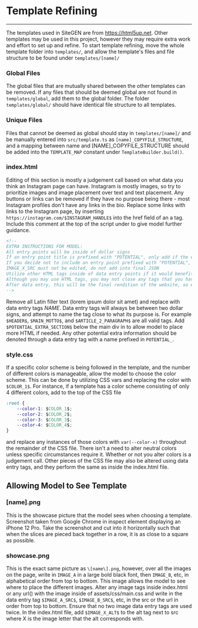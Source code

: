 # Template Refining
***
The templates used in SiteGEN are from https://html5up.net. Other templates may be used in this project, however they may require extra work and effort to set up and refine. To start template refining, move the whole template folder into `templates/`, and allow the template's files and file structure to be found under `templates/[name]/` 

### Global Files
The global files that are mutually shared between the other templates can be removed. If any files that should be deemed global are not found in `templates/global`, add them to the global folder. The folder `templates/global/` should have identical file structure to all templates.

### Unique Files
Files that cannot be deemed as global should stay in `templates/[name]/` and be manually entered into `src/template.ts` as `[name]_COPYFILE_STRUCTURE`, and a mapping between name and \[NAME\]_COPYFILE_STRUCTURE should be added into the `TEMPLATE_MAP` constant under `TemplateBuilder.build()`.

### index.html
Editing of this section is mostly a judgement call based on what data you think an Instagram page can have. Instagram is mostly images, so try to prioritize images and image placement over text and text placement. Any buttons or links can be removed if they have no purpose being there - most Instagram profiles don't have any links in the bio. Replace some links with links to the Instagram page, by inserting `https://instagram.com/$INSTAGRAM_HANDLE$` into the href field of an a tag.
Include this comment at the top of the script under <!DOCTYPE html> to give model further guidance.
```html
<!--
EXTRA INSTRUCTIONS FOR MODEL:
All entry points will be inside of dollar signs
If an entry point title is prefixed with "POTENTIAL", only add if the extra information would benefit the website
If you decide not to include an entry point prefixed with "POTENTIAL", return an empty string ""
IMAGE_X_SRC must not be edited, do not add into final JSON
Utilize other HTML tags inside of data entry points if it would benefit the website
Although you may use HTML tags, you may not close any tags that you have not opened previously in the same entry
After data entry, this will be the final rendition of the website, so ensure that the website will meet the client's needs.
-->
```
Remove all Latin filler text (lorem ipsum dolor sit amet) and replace with data entry tags $NAME$. Data entry tags will always be between two dollar signs, and attempt to name the tag close to what its purpose is. For example `$HEADER$`, `$MAIN_MOTTO$`, and `$ARTICLE_2_PARAGRAPH$` are all valid tags. Add `$POTENTIAL_EXTRA_SECTION$` below the main div in <body> to allow model to place more HTML if needed. Any other potential extra information should be denoted through a data entry tag with a name prefixed in `POTENTIAL_`.

### style.css
If a specific color scheme is being followed in the template, and the number of different colors is manageable, allow the model to choose the color scheme. This can be done by utilizing CSS vars and replacing the color with `$COLOR_1$`. For instance, if a template has a color scheme consisting of only 4 different colors, add to the top of the CSS file
```css
:root {
    --color-1: $COLOR_1$;
    --color-2: $COLOR_2$;
    --color-3: $COLOR_3$;
    --color-4: $COLOR_4$;
}
```
and replace any instances of those colors with `var(--color-x)` throughout the remainder of the CSS file. There isn't a need to alter neutral colors unless specific circumstances require it. Whether or not you alter colors is a judgement call.
Other pieces of the CSS file may also be altered using data entry tags, and they perform the same as inside the index.html file.

## Allowing Model to See Template
### \[name\].png
This is the showcase picture that the model sees when choosing a template. Screenshot taken from Google Chrome in inspect element displaying an iPhone 12 Pro. Take the screenshot and cut into it horizontally such that when the slices are pieced back together in a row, it is as close to a square as possible.

### showcase.png
This is the exact same picture as `\[name\].png`, however, over all the images on the page, write in `IMAGE_A` in a large bold black font, then `IMAGE_B`, etc, in alphabetical order from top to bottom. This image allows the model to see where to place the different images. Alter any image tags inside index.html or any url() with the image inside of assets/css/main.css and write in the data entry tag `$IMAGE_A_SRC$`, `$IMAGE_B_SRC$`, etc, in the src or the url in order from top to bottom. Ensure that no two image data entry tags are used twice. In the index.html file, add `$IMAGE_X_ALT$` to the alt tag next to src where X is the image letter that the alt corresponds with.